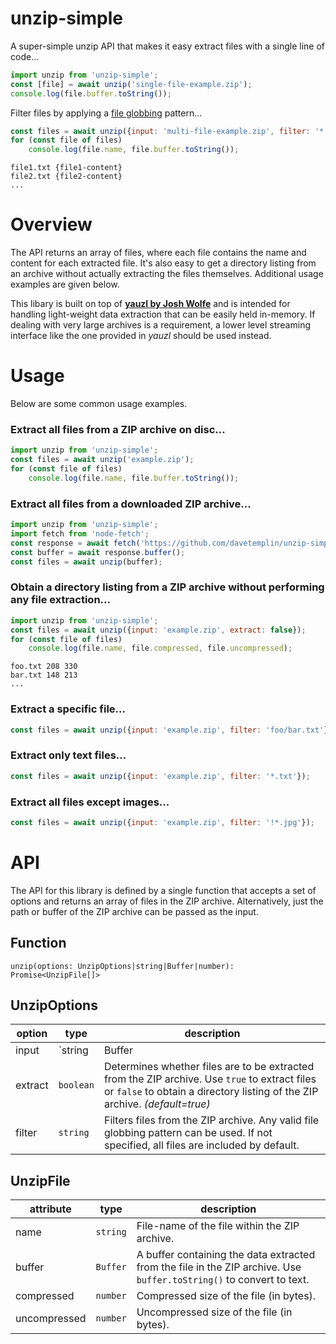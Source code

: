 # unzip-simple

A super-simple unzip API that makes it easy extract files with a single line of code...
```js
import unzip from 'unzip-simple';
const [file] = await unzip('single-file-example.zip');
console.log(file.buffer.toString());
```

Filter files by applying a [file globbing](https://en.wikipedia.org/wiki/Glob_(programming)) pattern...
```js
const files = await unzip({input: 'multi-file-example.zip', filter: '*.txt'});
for (const file of files)
    console.log(file.name, file.buffer.toString());
```
```
file1.txt {file1-content}
file2.txt {file2-content}
...
```


# Overview
The API returns an array of files, where each file contains the name and content for each extracted file. It's also easy to get a directory listing from an archive without actually extracting the files themselves. Additional usage examples are given below.

This libary is built on top of **[yauzl by Josh Wolfe](https://github.com/thejoshwolfe/yauzl)** and is intended for handling light-weight data extraction that can be easily held in-memory. If dealing with very large archives is a requirement, a lower level streaming interface like the one provided in *yauzl* should be used instead.


# Usage
Below are some common usage examples.

### Extract all files from a ZIP archive on disc...
```js
import unzip from 'unzip-simple';
const files = await unzip('example.zip');
for (const file of files)
    console.log(file.name, file.buffer.toString());
```

### Extract all files from a downloaded ZIP archive...
```js
import unzip from 'unzip-simple';
import fetch from 'node-fetch';
const response = await fetch('https://github.com/davetemplin/unzip-simple/raw/master/test/example1.zip');
const buffer = await response.buffer();
const files = await unzip(buffer);
```

### Obtain a directory listing from a ZIP archive without performing any file extraction...
```js
import unzip from 'unzip-simple';
const files = await unzip({input: 'example.zip', extract: false});
for (const file of files)
    console.log(file.name, file.compressed, file.uncompressed);
```
```
foo.txt 208 330
bar.txt 148 213
...
```

### Extract a specific file...
```js
const files = await unzip({input: 'example.zip', filter: 'foo/bar.txt'});
```

### Extract only text files...
```js
const files = await unzip({input: 'example.zip', filter: '*.txt'});
```

### Extract all files except images...
```js
const files = await unzip({input: 'example.zip', filter: '!*.jpg'});
```


# API

The API for this library is defined by a single function that accepts a set of options and returns an array of files in the ZIP archive. Alternatively, just the path or buffer of the ZIP archive can be passed as the input.

## Function
```
unzip(options: UnzipOptions|string|Buffer|number): Promise<UnzipFile[]>
```

## UnzipOptions
option  | type                   | description
------- | ---------------------- | ---
input   | `string|Buffer|number` | Specifies the input ZIP archive file. Can be a path to a file, an in-memory buffer, or a file-descriptor.
extract | `boolean`              | Determines whether files are to be extracted from the ZIP archive. Use `true` to extract files or `false` to obtain a directory listing of the ZIP archive. *(default=true)*
filter  | `string`               | Filters files from the ZIP archive. Any valid file globbing pattern can be used. If not specified, all files are included by default.


## UnzipFile
attribute    | type     | description
------------ | -------- | ---
name         | `string` | File-name of the file within the ZIP archive.
buffer       | `Buffer` | A buffer containing the data extracted from the file in the ZIP archive. Use `buffer.toString()` to convert to text.
compressed   | `number` | Compressed size of the file (in bytes).
uncompressed | `number` | Uncompressed size of the file (in bytes).
